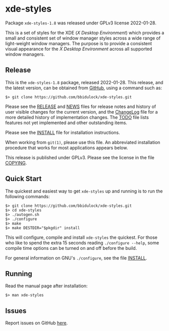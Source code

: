 [xde-styles -- read me first file.  2022-01-28]: #

xde-styles
===============

Package `xde-styles-1.8` was released under GPLv3 license
2022-01-28.

This is a set of styles for the XDE (_X Desktop Environment_) which
provides a small and consistent set of window manager styles across a
wide range of light-weight window managers.  The purpose is to provide a
consistent visual appearance for the _X Desktop Environment_ across all
supported window managers.


Release
-------

This is the `xde-styles-1.8` package, released 2022-01-28.
This release, and the latest version, can be obtained from [GitHub][1],
using a command such as:

    $> git clone https://github.com/bbidulock/xde-styles.git

Please see the [RELEASE][3] and [NEWS][4] files for release notes and
history of user visible changes for the current version, and the
[ChangeLog][5] file for a more detailed history of implementation
changes.  The [TODO][6] file lists features not yet implemented and
other outstanding items.

Please see the [INSTALL][8] file for installation instructions.

When working from `git(1)`, please use this file.  An abbreviated
installation procedure that works for most applications appears below.

This release is published under GPLv3.  Please see the license in the
file [COPYING][10].


Quick Start
-----------

The quickest and easiest way to get `xde-styles` up and
running is to run the following commands:

    $> git clone https://github.com/bbidulock/xde-styles.git
    $> cd xde-styles
    $> ./autogen.sh
    $> ./configure
    $> make
    $> make DESTDIR="$pkgdir" install

This will configure, compile and install `xde-styles` the
quickest.  For those who like to spend the extra 15 seconds reading
`./configure --help`, some compile time options can be turned on and off
before the build.

For general information on GNU's `./configure`, see the file
[INSTALL][8].


Running
-------

Read the manual page after installation:

    $> man xde-styles


Issues
------

Report issues on GitHub [here][2].



[1]: https://github.com/bbidulock/xde-styles
[2]: https://github.com/bbidulock/xde-styles/issues
[3]: https://github.com/bbidulock/xde-styles/blob/1.8/RELEASE
[4]: https://github.com/bbidulock/xde-styles/blob/1.8/NEWS
[5]: https://github.com/bbidulock/xde-styles/blob/1.8/ChangeLog
[6]: https://github.com/bbidulock/xde-styles/blob/1.8/TODO
[7]: https://github.com/bbidulock/xde-styles/blob/1.8/COMPLIANCE
[8]: https://github.com/bbidulock/xde-styles/blob/1.8/INSTALL
[9]: https://github.com/bbidulock/xde-styles/blob/1.8/LICENSE
[10]: https://github.com/bbidulock/xde-styles/blob/1.8/COPYING

[ vim: set ft=markdown sw=4 tw=72 nocin nosi fo+=tcqlorn spell: ]: #
